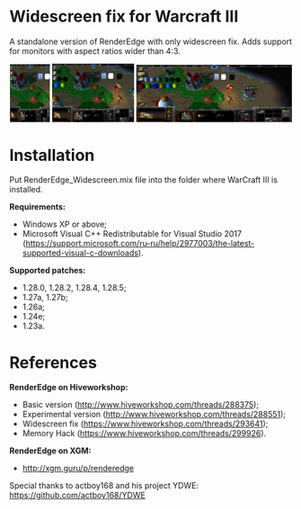 # Widescreen fix for Warcraft III
A standalone version of RenderEdge with only widescreen fix.
Adds support for monitors with aspect ratios wider than 4:3.
<p align="center">
  <img src="1.png" width="14%"/>
  <img src="2.png" width="29%"/>
  <img src="3.png" width="55%"/>
</p>

# Installation
Put RenderEdge_Widescreen.mix file into the folder where WarCraft III is installed.

**Requirements:**
- Windows XP or above;
- Microsoft Visual C++ Redistributable for Visual Studio 2017 (https://support.microsoft.com/ru-ru/help/2977003/the-latest-supported-visual-c-downloads).

**Supported patches:**
- 1.28.0, 1.28.2, 1.28.4, 1.28.5;
- 1.27a, 1.27b;
- 1.26a;
- 1.24e;
- 1.23a.

# References
**RenderEdge on Hiveworkshop:**
- Basic version (http://www.hiveworkshop.com/threads/288375);
- Experimental version (http://www.hiveworkshop.com/threads/288551);
- Widescreen fix (https://www.hiveworkshop.com/threads/293641);
- Memory Hack (https://www.hiveworkshop.com/threads/299926).

**RenderEdge on XGM:**
- http://xgm.guru/p/renderedge

Special thanks to actboy168 and his project YDWE: https://github.com/actboy168/YDWE
